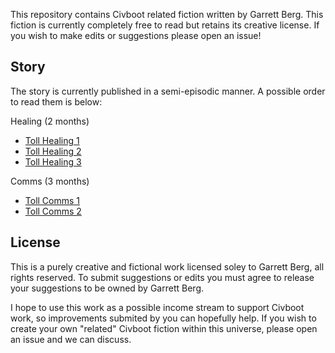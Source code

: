 This repository contains Civboot related fiction written by Garrett Berg. This
fiction is currently completely free to read but retains its creative license.
If you wish to make edits or suggestions please open an issue!

## Story
The story is currently published in a semi-episodic manner. A possible order
to read them is below:

Healing (2 months)
- [Toll Healing 1](toll/start1.md)
- [Toll Healing 2](toll/start2.md)
- [Toll Healing 3](toll/start3.md)

Comms (3 months)
- [Toll Comms 1](toll/comms1.md)
- [Toll Comms 2](toll/comms2.md)


## License
This is a purely creative and fictional work licensed soley to Garrett Berg,
all rights reserved. To submit suggestions or edits you must agree to release
your suggestions to be owned by Garrett Berg.

I hope to use this work as a possible income stream to support Civboot work,
so improvements submited by you can hopefully help. If you wish to create your
own "related" Civboot fiction within this universe, please open an issue and we
can discuss.

